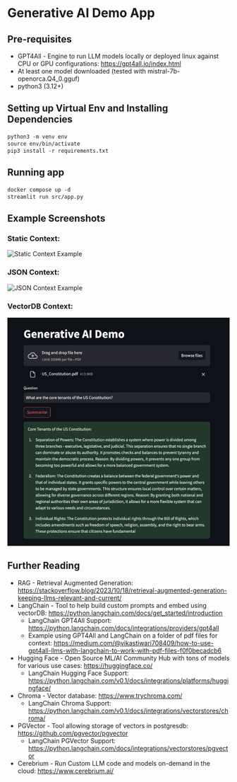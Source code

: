 # Generative AI Demo App

## Pre-requisites
* GPT4All - Engine to run LLM models locally or deployed linux against CPU or GPU configurations: https://gpt4all.io/index.html
* At least one model downloaded (tested with mistral-7b-openorca.Q4_0.gguf)
* python3 (3.12+)

## Setting up Virtual Env and Installing Dependencies
```
python3 -m venv env
source env/bin/activate
pip3 install -r requirements.txt
```

## Running app
```
docker compose up -d
streamlit run src/app.py
```

## Example Screenshots
### Static Context:
![Static Context Example](/etc/Static_Context_Example.png )
### JSON Context:
![JSON Context Example](/etc/JSON_Context_Example.png)
### VectorDB Context:
![Chroma_DB_Example](/etc/Chroma_PDF_Example.png)

## Further Reading

* RAG - Retrieval Augmented Generation: https://stackoverflow.blog/2023/10/18/retrieval-augmented-generation-keeping-llms-relevant-and-current/ 
* LangChain - Tool to help build custom prompts and embed using vectorDB: https://python.langchain.com/docs/get_started/introduction
   * LangChain GPT4All Support: https://python.langchain.com/docs/integrations/providers/gpt4all
   * Example using GPT4All and LangChain on a folder of pdf files for context: https://medium.com/@vikastiwari708409/how-to-use-gpt4all-llms-with-langchain-to-work-with-pdf-files-f0f0becadcb6
* Hugging Face - Open Source ML/AI Community Hub with tons of models for various use cases: https://huggingface.co/ 
   * LangChain Hugging Face Support: https://python.langchain.com/v0.1/docs/integrations/platforms/huggingface/ 
* Chroma - Vector database: https://www.trychroma.com/
   * LangChain Chroma Support: https://python.langchain.com/v0.1/docs/integrations/vectorstores/chroma/
* PGVector - Tool allowing storage of vectors in postgresdb: https://github.com/pgvector/pgvector
   * LangChain PGVector Support: https://python.langchain.com/docs/integrations/vectorstores/pgvector
* Cerebrium - Run Custom LLM code and models on-demand in the cloud: https://www.cerebrium.ai/